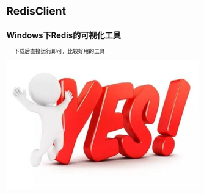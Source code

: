 # RedisClient
## Windows下Redis的可视化工具

      下载后直接运行即可，比较好用的工具

![image](https://github.com/ArjenWang/SpringBootAndMongoDB/blob/master/src/main/resources/templates/img/yes.jpg?raw=true)
